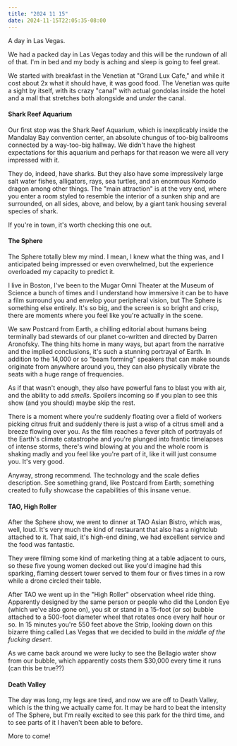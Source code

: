 ```yaml
---
title: "2024 11 15"
date: 2024-11-15T22:05:35-08:00
---
```


A day in Las Vegas.<!--more-->

We had a packed day in Las Vegas today and this will be the rundown of all of
that. I'm in bed and my body is aching and sleep is going to feel great.

We started with breakfast in the Venetian at "Grand Lux Cafe," and while it cost
about 2x what it should have, it was good food. The Venetian was quite a sight
by itself, with its crazy "canal" with actual gondolas inside the hotel and a
mall that stretches both alongside and *under* the canal.

#### Shark Reef Aquarium

Our first stop was the Shark Reef Aquarium, which is inexplicably inside the
Mandalay Bay convention center, an absolute chungus of too-big ballrooms
connected by a way-too-big hallway. We didn't have the highest expectations for
this aquarium and perhaps for that reason we were all very impressed with it.

They do, indeed, have sharks. But they also have some impressively large salt
water fishes, alligators, rays, sea turtles, and an enormous Komodo dragon among
other things. The "main attraction" is at the very end, where you enter a room
styled to resemble the interior of a sunken ship and are surrounded, on all
sides, above, and below, by a giant tank housing several species of shark.

If you're in town, it's worth checking this one out.

#### The Sphere

The Sphere totally blew my mind. I mean, I knew what the thing was, and I
anticipated being impressed or even overwhelmed, but the experience overloaded
my capacity to predict it.

I live in Boston, I've been to the Mugar Omni Theater at the Museum of Science a
bunch of times and I understand how immersive it can be to have a film surround
you and envelop your peripheral vision, but The Sphere is something else
entirely. It's so big, and the screen is so bright and crisp, there are moments
where you feel like you're actually in the scene.

We saw Postcard from Earth, a chilling editorial about humans being terminally
bad stewards of our planet co-written and directed by Darren Aronofsky. The
thing hits home in many ways, but apart from the narrative and the implied
conclusions, it's such a stunning portrayal of Earth. In addition to the 14,000
or so "beam forming" speakers that can make sounds originate from anywhere
around you, they can also physically vibrate the seats with a huge range of
frequencies.

As if that wasn't enough, they also have powerful fans to blast you with air,
and the ability to add _smells_. Spoilers incoming so if you plan to see this
show (and you should) maybe skip the rest.

There is a moment where you're suddenly floating over a field of workers picking
citrus fruit and suddenly there is just a wisp of a citrus smell and a breeze
flowing over you. As the film reaches a fever pitch of portrayals of the Earth's
climate catastrophe and you're plunged into frantic timelapses of intense
storms, there's wind blowing at you and the whole room is shaking madly and you
feel like you're part of it, like it will just consume you. It's very good.

Anyway, strong recommend. The technology and the scale defies description. See
something grand, like Postcard from Earth; something created to fully showcase
the capabilities of this insane venue.

#### TAO, High Roller

After the Sphere show, we went to dinner at TAO Asian Bistro, which was, well,
loud. It's very much the kind of restaurant that also has a nightclub attached
to it. That said, it's high-end dining, we had excellent service and the food
was fantastic.

They were filming some kind of marketing thing at a table adjacent to ours,
so these five young women decked out like you'd imagine had this sparking,
flaming dessert tower served to them four or fives times in a row while a drone
circled their table.

After TAO we went up in the "High Roller" observation wheel ride thing.
Apparently designed by the same person or people who did the London Eye (which
we've also gone on), you sit or stand in a 15-foot (or so) bubble attached to a
500-foot diameter wheel that rotates once every half hour or so. In 15 minutes
you're 550 feet above the Strip, looking down on this bizarre thing called Las
Vegas that we decided to build in the *middle of the fucking desert*.

As we came back around we were lucky to see the Bellagio water show from our
bubble, which apparently costs them $30,000 every time it runs (can this be true??)

#### Death Valley

The day was long, my legs are tired, and now we are off to Death Valley, which
is the thing we actually came for. It may be hard to beat the intensity of The
Sphere, but I'm really excited to see this park for the third time, and to see
parts of it I haven't been able to before.

More to come!
